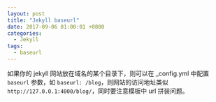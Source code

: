 ```yaml
---
layout: post
title: "Jekyll baseurl"
date: 2017-09-06 01:00:01 +0800
categories:
  - Jekyll
tags:
  - baseurl
---
```


如果你的 jekyll 网站放在域名的某个目录下，则可以在 _config.yml 中配置 `baseurl` 参数，如 `baseurl: /blog`，则网站的访问地址类似 `http://127.0.0.1:4000/blog/`，同时要注意模板中 url 拼装问题。
